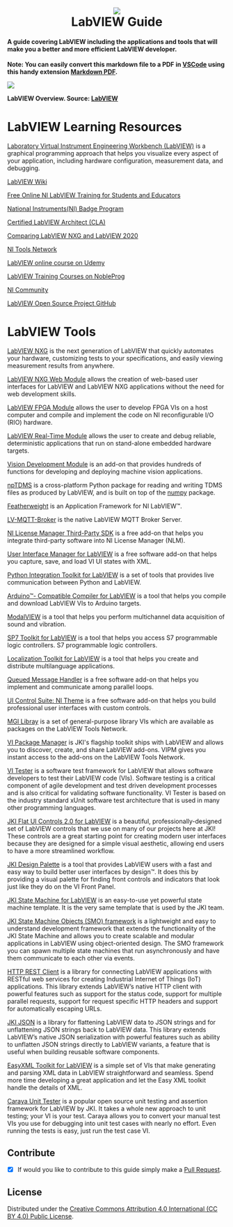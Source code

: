 <h1 align="center">
 <img src="https://user-images.githubusercontent.com/45159366/99859445-e97d3700-2b44-11eb-9173-5e4ee8b19554.png">
  <br />
 LabVIEW Guide
</h1>

#### A guide covering LabVIEW including the applications and tools that will make you a better and more efficient LabVIEW developer.

 **Note: You can easily convert this markdown file to a PDF in [VSCode](https://code.visualstudio.com/) using this handy extension [Markdown PDF](https://marketplace.visualstudio.com/items?itemName=yzane.markdown-pdf).**
 
<img src="https://user-images.githubusercontent.com/45159366/117586365-9421eb80-b0cc-11eb-88ff-9c86113e2dd4.png">
 
 **LabVIEW Overview. Source: [LabVIEW](https://www.ni.com/en-us/shop/labview.html)**

# LabVIEW Learning Resources

[Laboratory Virtual Instrument Engineering Workbench (LabVIEW)](https://www.ni.com/en-us/shop/labview.html) is a graphical programming approach that helps you visualize every aspect of your application, including hardware configuration, measurement data, and debugging. 

[LabVIEW Wiki](https://labviewwiki.org/wiki/Home)

[Free Online NI LabVIEW Training for Students and Educators](https://www.ni.com/en-us/shop/services/products/labview-core-1-course.html)

[National Instruments(NI) Badge Program](https://education.ni.com/badges)

[Certified LabVIEW Architect (CLA)](https://education.ni.com/badges/resources/1256)

[Comparing LabVIEW NXG and LabVIEW 2020](https://www.ni.com/content/ni/locales/en-us/shop/labview/compare-labview-nxg-and-labview.html)

[NI Tools Network](http://www.ni.com/labview-tools-network/)

[LabVIEW online course on Udemy](https://www.udemy.com/topic/LabVIEW/)

[LabVIEW Training Courses on NobleProg](https://www.nobleprog.co.uk/labview-training)

[NI Community](https://forums.ni.com/?profile.language=en)

[LabVIEW Open Source Project GitHub](https://github.com/LabVIEW-Open-Source)

# LabVIEW Tools

[LabVIEW NXG](https://www.ni.com/en-us/shop/labview/labview-nxg.html) is the next generation of LabVIEW that quickly automates your hardware, customizing tests to your specifications, and easily viewing measurement results from anywhere.

[LabVIEW NXG Web Module](https://www.ni.com/en-us/shop/electronic-test-instrumentation/add-ons-for-electronic-test-and-instrumentation/what-is-labview-nxg-web-module.html) allows the creation of web-based user interfaces for LabVIEW and LabVIEW NXG applications without the need for web development skills.

[LabVIEW FPGA Module](https://www.ni.com/en-us/shop/electronic-test-instrumentation/add-ons-for-electronic-test-and-instrumentation/what-is-labview-fpga-module.html) allows the user to develop FPGA VIs on a host computer and compile and implement the code on NI reconfigurable I/O (RIO) hardware. 

[LabVIEW Real-Time Module](https://www.ni.com/en-us/shop/data-acquisition-and-control/add-ons-for-data-acquisition-and-control/what-is-labview-real-time-module.html) allows the user to create and debug reliable, deterministic applications that run on stand-alone embedded hardware targets.

[Vision Development Module](https://www.ni.com/en-us/shop/data-acquisition-and-control/add-ons-for-data-acquisition-and-control/what-is-vision-development-module.html) is an add-on that provides hundreds of functions for developing and deploying machine vision applications.

[npTDMS](https://github.com/adamreeve/npTDMS) is a cross-platform Python package for reading and writing TDMS files as produced by LabVIEW, and is built on top of the [numpy](https://www.numpy.org/) package.

[Featherweight](https://github.com/featherweight/featherweight) is an Application Framework for NI LabVIEW™.

[LV-MQTT-Broker](https://github.com/LabVIEW-Open-Source/LV-MQTT-Broker) is the native LabVIEW MQTT Broker Server.

[NI License Manager Third-Party SDK](https://www.ni.com/en-us/support/downloads/tools-network/download.license-manager-third-party-sdk.html) is a free add-on that helps you integrate third-party software into NI License Manager (NLM).

[User Interface Manager for LabVIEW](https://www.ni.com/en-us/support/downloads/tools-network/download.user-interface-manager-for-labview.html) is a free software add-on that helps you capture, save, and load VI UI states with XML.

[Python Integration Toolkit for LabVIEW](https://www.ni.com/en-us/support/downloads/tools-network/download.python-integration-toolkit-for-labview.html) is a set of tools that provides live communication between Python and LabVIEW.

[Arduino™- Compatible Compiler for LabVIEW](https://www.ni.com/en-us/shop/software/products/arduino--compatible-compiler-for-labview.html) is a tool that helps you compile and download LabVIEW VIs to Arduino targets.

[ModalVIEW](https://www.ni.com/en-us/shop/software/products/modalview.html) is a tool that helps you perform multichannel data acquisition of sound and vibration.

[SP7 Toolkit for LabVIEW](https://www.ni.com/en-us/shop/software/products/sp7-toolkit-for-labview.html) is a tool that helps you access S7 programmable logic controllers. S7 programmable logic controllers.

[Localization Toolkit for LabVIEW](https://www.ni.com/en-us/shop/software/products/localization-toolkit-for-labview.html) is a tool that helps you create and distribute multilanguage applications.

[Queued Message Handler](https://www.ni.com/en-us/support/downloads/tools-network/download.queued-message-handler.html) is a free software add-on that helps you implement and communicate among parallel loops.

[UI Control Suite: NI Theme](https://www.ni.com/en-us/support/downloads/tools-network/download.ni-theme-ui-controls-toolkit.html) is a free software add-on that helps you build professional user interfaces with custom controls.

[MGI Libray](https://gitlab.com/mgi/labview-tools-network) is a set of general-purpose library VIs which are available as packages on the LabVIEW Tools Network.

[VI Package Manager](https://www.vipm.io/about/) is JKI's flagship toolkit ships with LabVIEW and allows you to discover, create, and share LabVIEW add-ons. VIPM gives you instant access to the add-ons on the LabVIEW Tools Network.

[VI Tester](https://github.com/JKISoftware/JKI-VI-Tester) is a software test framework for LabVIEW that allows software developers to test their LabVIEW code (VIs). Software testing is a critical component of agile development and test driven development processes and is also critical for validating software functionality. VI Tester is based on the industry standard xUnit software test architecture that is used in many other programming languages.

[JKI Flat UI Controls 2.0 for LabVIEW](https://blog.jki.net/introducing-the-flat-ui-controls-2.0-jki-design-palette-for-labview?hsLang=en) is a beautiful, professionally-designed set of LabVIEW controls that we use on many of our projects here at JKI! These controls are a great starting point for creating modern user interfaces because they are designed for a simple visual aesthetic, allowing end users to have a more streamlined workflow.

[JKI Design Palette](https://www.vipm.io/about/) is a tool that provides LabVIEW users with a fast and easy way to build better user interfaces by design™. It does this by providing a visual palette for finding front controls and indicators that look just like they do on the VI Front Panel.

[JKI State Machine for LabVIEW](https://github.com/JKISoftware/JKI-State-Machine) is an easy-to-use yet powerful state machine template. It is the very same template that is used by the JKI team.

[JKI State Machine Objects (SMO) framework](https://github.com/JKISoftware/JKI-State-Machine-Objects) is a lightweight and easy to understand development framework that extends the functionality of the JKI State Machine and allows you to create scalable and modular applications in LabVIEW using object-oriented design. The SMO framework you can spawn multiple state machines that run asynchronously and have them communicate to each other via events.

[HTTP REST Client](https://github.com/JKISoftware/JKI-REST-Client) is a library for connecting LabVIEW applications with RESTful web services for creating Industrial Internet of Things (IoT) applications. This library extends LabVIEW’s native HTTP client with powerful features such as support for the status code, support for multiple parallel requests, support for request specific HTTP headers and support for automatically escaping URLs.

[JKI JSON](https://github.com/JKISoftware/JKI-JSON-Serialization) is a library for flattening LabVIEW data to JSON strings and for unflattening JSON strings back to LabVIEW data. This library extends LabVIEW’s native JSON serialization with powerful features such as ability to unflatten JSON strings directly to LabVIEW variants, a feature that is useful when building reusable software components.

[EasyXML Toolkit for LabVIEW](https://github.com/JKISoftware/JKI-EasyXML) is a simple set of VIs that make generating and parsing XML data in LabVIEW straightforward and seamless. Spend more time developing a great application and let the Easy XML toolkit handle the details of XML.

[Caraya Unit Tester](https://github.com/JKISoftware/Caraya) is a popular open source unit testing and assertion framework for LabVIEW by JKI. It takes a whole new approach to unit testing; your VI is your test. Caraya allows you to convert your manual test VIs you use for debugging into unit test cases with nearly no effort. Even running the tests is easy, just run the test case VI.


## Contribute

- [x] If would you like to contribute to this guide simply make a [Pull Request](https://github.com/mikeroyal/LabVIEW-Guide/pulls).


## License

Distributed under the [Creative Commons Attribution 4.0 International (CC BY 4.0) Public License](https://creativecommons.org/licenses/by/4.0/).

